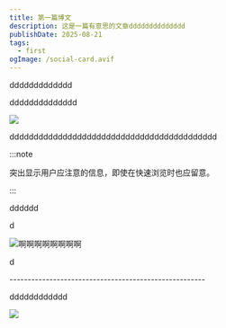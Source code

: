 ```yaml
---
title: 第一篇博文
description: 这是一篇有意思的文章dddddddddddddd
publishDate: 2025-08-21
tags:
  - first
ogImage: /social-card.avif
---
```

ddddddddddddd

dddddddddddddd

![](/assets/images/hp-music-folder-dock-1024.png)

ddddddddddddddddddddddddddddddddddddddddddd

:::note

突出显示用户应注意的信息，即使在快速浏览时也应留意。

:::

dddddd

d

![啊啊啊啊啊啊啊啊](/assets/images/chinaz-31a_png03.png "啵啵啵啵啵啵宝宝")

d

\------------------------------------------------------

dddddddddddd

![](/assets/images/chinaz-31a_png08.png)
